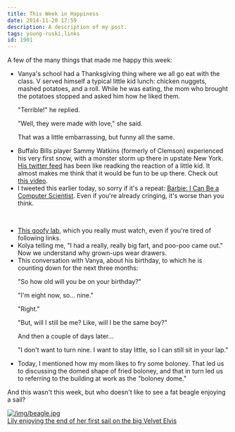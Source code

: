 ```yaml
---
title: This Week in Happiness
date: 2014-11-20 17:59
description: A description of my post.
tags: young-ruski,links
id: 1901
---
```

A few of the many things that made me happy this week:

<ul>
<li>Vanya's school had a Thanksgiving thing where we all go eat with the class.  V served himself a typical little kid lunch:  chicken nuggets, mashed potatoes, and a roll.  While he was eating, the mom who brought the potatoes stopped and asked him how he liked them.

"Terrible!" he replied.

"Well, they were made with love," she said.

That was a little embarrassing, but funny all the same.</li>
<li>Buffalo Bills player Sammy Watkins (formerly of Clemson) experienced his very first snow, with a monster storm up there in upstate New York.  <a href="https://twitter.com/sammywatkins" target="_blank">His twitter feed</a> has been like readking the reaction of a little kid.  It almost makes me think that it would be fun to be up there.  Check out <a href="http://instagram.com/p/vi6r7LI2_w/" target="_blank">this video</a>.</li>

<li>I tweeted this earlier today, so sorry if it's a repeat:  <a href="http://gizmodo.com/barbie-f-cks-it-up-again-1660326671">Barbie:  I Can Be a Computer Scientist</a>.  Even if you're already cringing, it's worse than you think.</li>
</ul>
<span class="spanEndPreview">&nbsp;</span>
<ul>
<li><a href="http://jezebel.com/we-are-all-this-glden-retriever-spectacularly-bombing-a-1660886189/+barryap" target="_blank">This goofy lab</a>, which you really must watch, even if you're tired of following links.</li>

<li>Kolya telling me, "I had a really, really big fart, and poo-poo came out."  Now we understand why grown-ups wear drawers.</li>

<li>This conversation with Vanya, about his birthday, to which he is counting down for the next three months:

"So how old will you be on your birthday?"

"I'm eight now, so... nine."

"Right."

"But, will I still be me?  Like, will I be the same boy?"

And then a couple of days later...

"I don't want to turn nine.  I want to stay little, so I can still sit in your lap."

<Sniff></li>

<li>Today, I mentioned how my mom likes to fry some boloney.  That led us to discussing the domed shape of fried boloney, and that in turn led us to referring to the building at work as the "boloney dome."</li>
</ul>

And this wasn't this week, but who doesn't like to see a fat beagle enjoying a sail?

<a class="lightview centered" href="/img/beagle.jpg" data-lightview-caption="Lily enjoying the end of her first sail on the big Velvet Elvis" data-lightview-group="group1"><img src="/img/beagle.jpg" alt="/img/beagle.jpg"  ><br><span class="caption">Lily enjoying the end of her first sail on the big Velvet Elvis</span></a>